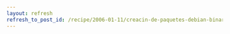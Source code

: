 ```yaml
---
layout: refresh
refresh_to_post_id: /recipe/2006-01-11/creacin-de-paquetes-debian-binarios.html
---
```

